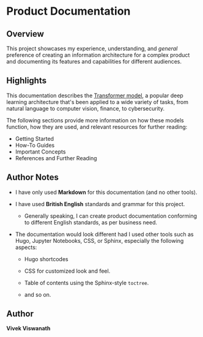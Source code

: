 # Product Documentation  


## Overview

This project showcases my experience, understanding, and _general_ preference of creating an information architecture for a complex product and documenting its features and capabilities for different audiences.


## Highlights

This documentation describes the [Transformer model](The%20Transformer%20Model/README.md), a popular deep learning architecture that's been applied to a wide variety of tasks, from natural language to computer vision, finance, to cybersecurity. 

The following sections provide more information on how these models function, how they are used, and relevant resources for further reading:

- Getting Started
- How-To Guides
- Important Concepts
- References and Further Reading


## Author Notes

- I have only used **Markdown** for this documentation (and no other tools).

- I have used **British English** standards and grammar for this project.

    - Generally speaking, I can create product documentation conforming to different English standards, as per business need.

- The documentation would look different had I used other tools such as Hugo, Jupyter Notebooks, CSS, or Sphinx, especially the following aspects:

  - Hugo shortcodes

  - CSS for customized look and feel.

  - Table of contents using the Sphinx-style `toctree`.

  - and so on.


## Author

**Vivek Viswanath**
